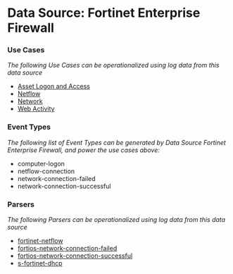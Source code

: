 Data Source: Fortinet Enterprise Firewall
=========================================

### Use Cases

_The following Use Cases can be operationalized using log data from this data source_

* [Asset Logon and Access](usecase_asset_logon_and_access.md)
* [Netflow](usecase_netflow.md)
* [Network](usecase_network.md)
* [Web Activity](usecase_web_activity.md)


### Event Types

_The following list of Event Types can be generated by Data Source Fortinet Enterprise Firewall, and power the use cases above:_

- computer-logon
- netflow-connection
- network-connection-failed
- network-connection-successful


### Parsers

_The following Parsers can be operationalized using log data from this data source_

* [fortinet-netflow](parserContent_fortinet-netflow.md)
* [fortios-network-connection-failed](parserContent_fortios-network-connection-failed.md)
* [fortios-network-connection-successful](parserContent_fortios-network-connection-successful.md)
* [s-fortinet-dhcp](parserContent_s-fortinet-dhcp.md)
